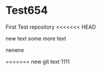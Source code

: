 # Test654

First Test repository
<<<<<<< HEAD

new text some more text

nenene

=======
new git text 1111
